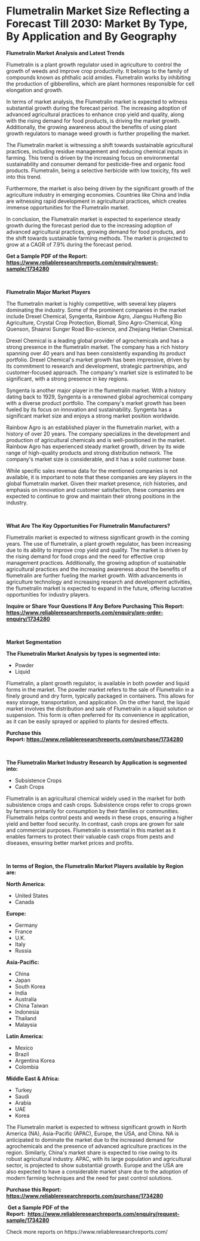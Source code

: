 <p><h1>Flumetralin Market Size Reflecting a Forecast Till 2030: Market By Type, By Application and By Geography</h1></p><p><strong>Flumetralin Market Analysis and Latest Trends</strong></p>
<p><p>Flumetralin is a plant growth regulator used in agriculture to control the growth of weeds and improve crop productivity. It belongs to the family of compounds known as phthalic acid amides. Flumetralin works by inhibiting the production of gibberellins, which are plant hormones responsible for cell elongation and growth.</p><p>In terms of market analysis, the Flumetralin market is expected to witness substantial growth during the forecast period. The increasing adoption of advanced agricultural practices to enhance crop yield and quality, along with the rising demand for food products, is driving the market growth. Additionally, the growing awareness about the benefits of using plant growth regulators to manage weed growth is further propelling the market.</p><p>The Flumetralin market is witnessing a shift towards sustainable agricultural practices, including residue management and reducing chemical inputs in farming. This trend is driven by the increasing focus on environmental sustainability and consumer demand for pesticide-free and organic food products. Flumetralin, being a selective herbicide with low toxicity, fits well into this trend.</p><p>Furthermore, the market is also being driven by the significant growth of the agriculture industry in emerging economies. Countries like China and India are witnessing rapid development in agricultural practices, which creates immense opportunities for the Flumetralin market.</p><p>In conclusion, the Flumetralin market is expected to experience steady growth during the forecast period due to the increasing adoption of advanced agricultural practices, growing demand for food products, and the shift towards sustainable farming methods. The market is projected to grow at a CAGR of 7.9% during the forecast period.</p></p>
<p><strong>Get a Sample PDF of the Report:&nbsp; <a href="https://www.reliableresearchreports.com/enquiry/request-sample/1734280">https://www.reliableresearchreports.com/enquiry/request-sample/1734280</a></strong></p>
<p>&nbsp;</p>
<p><strong>Flumetralin Major Market Players</strong></p>
<p><p>The flumetralin market is highly competitive, with several key players dominating the industry. Some of the prominent companies in the market include Drexel Chemical, Syngenta, Rainbow Agro, Jiangsu Huifeng Bio Agriculture, Crystal Crop Protection, Biomall, Sino Agro-Chemical, King Quenson, Shaanxi Sunger Road Bio-science, and Zhejiang Hetian Chemical.</p><p>Drexel Chemical is a leading global provider of agrochemicals and has a strong presence in the flumetralin market. The company has a rich history spanning over 40 years and has been consistently expanding its product portfolio. Drexel Chemical's market growth has been impressive, driven by its commitment to research and development, strategic partnerships, and customer-focused approach. The company's market size is estimated to be significant, with a strong presence in key regions.</p><p>Syngenta is another major player in the flumetralin market. With a history dating back to 1929, Syngenta is a renowned global agrochemical company with a diverse product portfolio. The company's market growth has been fueled by its focus on innovation and sustainability. Syngenta has a significant market size and enjoys a strong market position worldwide.</p><p>Rainbow Agro is an established player in the flumetralin market, with a history of over 20 years. The company specializes in the development and production of agricultural chemicals and is well-positioned in the market. Rainbow Agro has experienced steady market growth, driven by its wide range of high-quality products and strong distribution network. The company's market size is considerable, and it has a solid customer base.</p><p>While specific sales revenue data for the mentioned companies is not available, it is important to note that these companies are key players in the global flumetralin market. Given their market presence, rich histories, and emphasis on innovation and customer satisfaction, these companies are expected to continue to grow and maintain their strong positions in the industry.</p></p>
<p>&nbsp;</p>
<p><strong>What Are The Key Opportunities For Flumetralin Manufacturers?</strong></p>
<p><p>Flumetralin market is expected to witness significant growth in the coming years. The use of flumetralin, a plant growth regulator, has been increasing due to its ability to improve crop yield and quality. The market is driven by the rising demand for food crops and the need for effective crop management practices. Additionally, the growing adoption of sustainable agricultural practices and the increasing awareness about the benefits of flumetralin are further fueling the market growth. With advancements in agriculture technology and increasing research and development activities, the flumetralin market is expected to expand in the future, offering lucrative opportunities for industry players.</p></p>
<p><strong>Inquire or Share Your Questions If Any Before Purchasing This Report: <a href="https://www.reliableresearchreports.com/enquiry/pre-order-enquiry/1734280">https://www.reliableresearchreports.com/enquiry/pre-order-enquiry/1734280</a></strong></p>
<p>&nbsp;</p>
<p><strong>Market Segmentation</strong></p>
<p><strong>The Flumetralin Market Analysis by types is segmented into:</strong></p>
<p><ul><li>Powder</li><li>Liquid</li></ul></p>
<p><p>Flumetralin, a plant growth regulator, is available in both powder and liquid forms in the market. The powder market refers to the sale of Flumetralin in a finely ground and dry form, typically packaged in containers. This allows for easy storage, transportation, and application. On the other hand, the liquid market involves the distribution and sale of Flumetralin in a liquid solution or suspension. This form is often preferred for its convenience in application, as it can be easily sprayed or applied to plants for desired effects.</p></p>
<p><strong>Purchase this Report:&nbsp;<a href="https://www.reliableresearchreports.com/purchase/1734280">https://www.reliableresearchreports.com/purchase/1734280</a></strong></p>
<p>&nbsp;</p>
<p><strong>The Flumetralin Market Industry Research by Application is segmented into:</strong></p>
<p><ul><li>Subsistence Crops</li><li>Cash Crops</li></ul></p>
<p><p>Flumetralin is an agricultural chemical widely used in the market for both subsistence crops and cash crops. Subsistence crops refer to crops grown by farmers primarily for consumption by their families or communities. Flumetralin helps control pests and weeds in these crops, ensuring a higher yield and better food security. In contrast, cash crops are grown for sale and commercial purposes. Flumetralin is essential in this market as it enables farmers to protect their valuable cash crops from pests and diseases, ensuring better market prices and profits.</p></p>
<p>&nbsp;</p>
<p><strong>In terms of Region, the Flumetralin Market Players available by Region are:</strong></p>
<p>
    <p> <strong> North America: </strong>
        <ul>
            <li>United States</li>
            <li>Canada</li>
        </ul>
        </p> 
    <p> <strong> Europe: </strong>
        <ul>
            <li>Germany</li>
            <li>France</li>
            <li>U.K.</li>
            <li>Italy</li>
            <li>Russia</li>
        </ul>
        </p> 
    <p> <strong> Asia-Pacific: </strong>
        <ul>
            <li>China</li>
            <li>Japan</li>
            <li>South Korea</li>
            <li>India</li>
            <li>Australia</li>
            <li>China Taiwan</li>
            <li>Indonesia</li>
            <li>Thailand</li>
            <li>Malaysia</li>
        </ul>
        </p> 
    <p> <strong> Latin America: </strong>
        <ul>
            <li>Mexico</li>
            <li>Brazil</li>
            <li>Argentina Korea</li>
            <li>Colombia</li>
        </ul>
        </p> 
    <p> <strong> Middle East & Africa: </strong>
        <ul>
            <li>Turkey</li>
            <li>Saudi</li>
            <li>Arabia</li>
            <li>UAE</li>
            <li>Korea</li>
        </ul>
    </p>
    </p>
<p><p>The Flumetralin market is expected to witness significant growth in North America (NA), Asia-Pacific (APAC), Europe, the USA, and China. NA is anticipated to dominate the market due to the increased demand for agrochemicals and the presence of advanced agriculture practices in the region. Similarly, China's market share is expected to rise owing to its robust agricultural industry. APAC, with its large population and agricultural sector, is projected to show substantial growth. Europe and the USA are also expected to have a considerable market share due to the adoption of modern farming techniques and the need for pest control solutions.</p></p>
<p><strong>Purchase this Report: <a href="https://www.reliableresearchreports.com/purchase/1734280">https://www.reliableresearchreports.com/purchase/1734280</a></strong></p>
<p>&nbsp;<strong>Get a Sample PDF of the Report:&nbsp;&nbsp;<a href="https://www.reliableresearchreports.com/enquiry/request-sample/1734280">https://www.reliableresearchreports.com/enquiry/request-sample/1734280</a></strong></p>
<p><strong></strong></p>
<p>Check more reports on https://www.reliableresearchreports.com/</p>